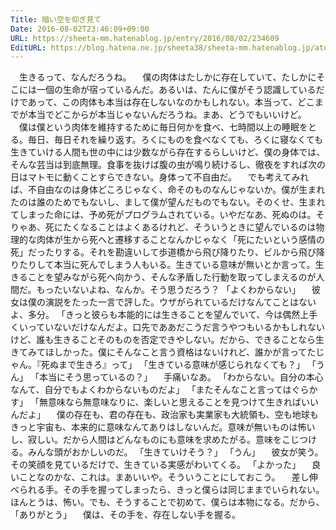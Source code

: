 ```yaml
---
Title: 暗い空を仰ぎ見て
Date: 2016-08-02T23:46:09+09:00
URL: https://sheeta-mm.hatenablog.jp/entry/2016/08/02/234609
EditURL: https://blog.hatena.ne.jp/sheeta38/sheeta-mm.hatenablog.jp/atom/entry/10328749687177254163
---
```


　生きるって、なんだろうね。
　僕の肉体はたしかに存在していて、たしかにそこには一個の生命が宿っているんだ。あるいは、たんに僕がそう認識しているだけであって、この肉体も本当は存在しないなのかもしれない。本当って、どこまでが本当でどこからが本当じゃないんだろうね。まあ、どうでもいいけど。
　僕は僕という肉体を維持するために毎日何かを食べ、七時間以上の睡眠をとる。毎日、毎日それを繰り返す。ろくにものを食べなくても、ろくに寝なくても生きていける人間も世の中には少数ながら存在するらしいけど、僕の身体では、そんな芸当は到底無理。食事を抜けば腹の虫が鳴り続けるし、徹夜をすれば次の日はマトモに動くことすらできない。身体って不自由だ。
　でも考えてみれば、不自由なのは身体どころじゃなく、命そのものなんじゃないか。僕が生まれたのは誰のためでもないし、まして僕が望んだものでもない。そのくせ、生まれてしまった命には、予め死がプログラムされている。いやだなあ、死ぬのは。そりゃあ、死にたくなることはよくあるけれど、そういうときに望んでいるのは物理的な肉体が生から死へと遷移することなんかじゃなく「死にたいという感情の死」だったりする。それを勘違いして歩道橋から飛び降りたり、ビルから飛び降りたりして本当に死んでしまう人もいる。生きている意味が無いとか言って。生きることを望みながら死へ向かう、そんな矛盾した行動を取ってしまえるのが人間だ。もったいないよね、なんか。そう思うだろう？
「よくわからない」
　彼女は僕の演説をたった一言で評した。ウザがられているだけなんてことはないよ、多分。
「きっと彼らも本能的には生きることを望んでいて、今は偶然上手くいっていないだけなんだよ。口先でああだこうだ言うやつもいるかもしれないけど、誰も生きることそのものを否定できやしない。だから、できることなら生きてみてほしかった。僕にそんなこと言う資格はないけれど、誰かが言ってたじゃん。『死ぬまで生きろ』って」
「生きている意味が感じられなくても？」
「うん」
「本当にそう思っているの？」
　手痛いなあ。
「わからない。自分の本心なんて、自分でもよくわからないものだよ」
「またそんなこと言ってはぐらかす」
「無意味なら無意味なりに、楽しいと思えることを見つけて生きればいいんだよ」
　僕の存在も、君の存在も、政治家も実業家も大統領も、空も地球もきっと宇宙も、本来的に意味なんてありはしないんだ。意味が無いものは怖いし、寂しい。だから人間はどんなものにも意味を求めたがる。意味をこじつける。みんな頭がおかしいのだ。
「生きていけそう？」
「うん」
　彼女が笑う。その笑顔を見ているだけで、生きている実感がわいてくる。
「よかった」
　良いことなのかな、これは。まあいいや。そういうことにしておこう。
　差し伸べられる手。その手を握ってしまったら、きっと僕らは同じままでいられない。ほんとうは、怖い。でも、そうすることで初めて、僕らは本物になる。だから、
「ありがとう」
　僕は、その手を、存在しない手を握る。 
